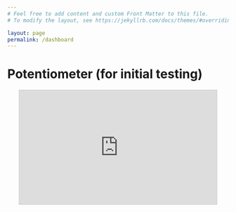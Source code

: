 ```yaml
---
# Feel free to add content and custom Front Matter to this file.
# To modify the layout, see https://jekyllrb.com/docs/themes/#overriding-theme-defaults

layout: page
permalink: /dashboard
---
```

# Potentiometer (for initial testing)
<p align="center"><iframe width="450" height="260" style="border: 1px solid #cccccc;" src="https://thingspeak.com/channels/2177457/charts/1?bgcolor=%23ffffff&color=%23d62020&dynamic=true&results=60&type=line&update=15"></iframe></p>